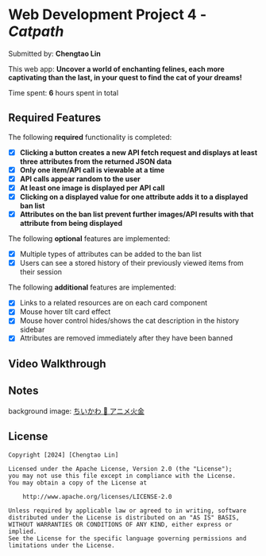 # Web Development Project 4 - _Catpath_

Submitted by: **Chengtao Lin**

This web app: **Uncover a world of enchanting felines, each more captivating than the last, in your quest to find the cat of your dreams!**

Time spent: **6** hours spent in total

## Required Features

The following **required** functionality is completed:

- [x] **Clicking a button creates a new API fetch request and displays at least three attributes from the returned JSON data**
- [x] **Only one item/API call is viewable at a time**
- [x] **API calls appear random to the user**
- [x] **At least one image is displayed per API call**
- [x] **Clicking on a displayed value for one attribute adds it to a displayed ban list**
- [x] **Attributes on the ban list prevent further images/API results with that attribute from being displayed**

The following **optional** features are implemented:

- [x] Multiple types of attributes can be added to the ban list
- [x] Users can see a stored history of their previously viewed items from their session

The following **additional** features are implemented:

- [x] Links to a related resources are on each card component
- [x] Mouse hover tilt card effect
- [x] Mouse hover control hides/shows the cat description in the history sidebar
- [x] Attributes are removed immediately after they have been banned

## Video Walkthrough

## Notes

background image: [ちいかわ 💫 アニメ火金](https://twitter.com/ngnchiikawa)

## License

    Copyright [2024] [Chengtao Lin]

    Licensed under the Apache License, Version 2.0 (the "License");
    you may not use this file except in compliance with the License.
    You may obtain a copy of the License at

        http://www.apache.org/licenses/LICENSE-2.0

    Unless required by applicable law or agreed to in writing, software
    distributed under the License is distributed on an "AS IS" BASIS,
    WITHOUT WARRANTIES OR CONDITIONS OF ANY KIND, either express or implied.
    See the License for the specific language governing permissions and
    limitations under the License.
